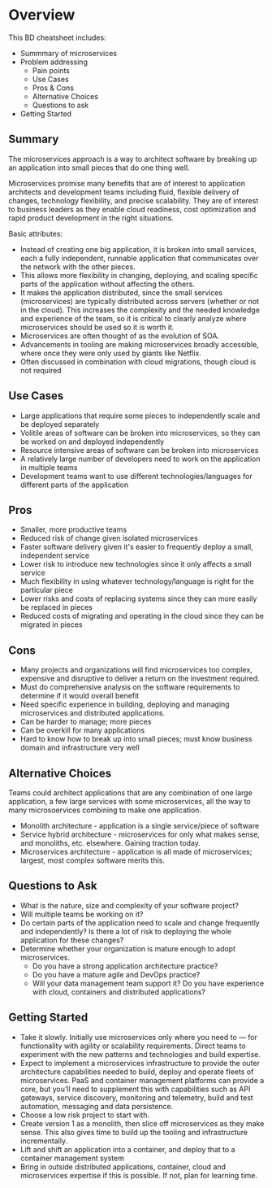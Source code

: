 # Overview

This BD cheatsheet includes:

* Summmary of microservices
* Problem addressing
  * Pain points
  * Use Cases
  * Pros & Cons
  * Alternative Choices
  * Questions to ask
* Getting Started

## Summary

The microservices approach is a way to architect software by breaking up an application into small pieces that do one thing well.

Microservices promise many benefits that are of interest to application architects and development teams including fluid, flexible delivery of changes, technology flexibility, and precise scalability. They are of interest to business leaders as they enable cloud readiness, cost optimization and rapid product development in the right situations.

Basic attributes:

* Instead of creating one big application, it is broken into small services, each a fully independent, runnable application that communicates over the network with the other pieces.
* This allows more flexibility in changing, deploying, and scaling specific parts of the application without affecting the others.
* It makes the application distributed, since the small services (microservices) are typically distributed across servers (whether or not in the cloud). This increases the complexity and the needed knowledge and experience of the team, so it is critical to clearly analyze where microservices should be used so it is worth it.
* Microservices are often thought of as the evolution of SOA.
* Advancements in tooling are making microservices broadly accessible, where once they were only used by giants like Netflix.
* Often discussed in combination with cloud migrations, though cloud is not required

## Use Cases

* Large applications that require some pieces to independently scale and be deployed separately
* Volitile areas of software can be broken into microservices, so they can be worked on and deployed independently
* Resource intensive areas of software can be broken into microservices
* A relatively large number of developers need to work on the application in multiple teams
* Development teams want to use different technologies/languages for different parts of the application

## Pros

* Smaller, more productive teams
* Reduced risk of change given isolated microservices
* Faster software delivery given it's easier to frequently deploy a small, independent service
* Lower risk to introduce new technologies since it only affects a small service
* Much flexibility in using whatever technology/language is right for the particular piece
* Lower risks and costs of replacing systems since they can more easily be replaced in pieces
* Reduced costs of migrating and operating in the cloud since they can be migrated in pieces

## Cons

* Many projects and organizations will find microservices too complex, expensive and disruptive to deliver a return on the investment required.
* Must do comprehensive analysis on the software requirements to determine if it would overall benefit
* Need specific experience in building, deploying and managing microservices and distributed applications.
* Can be harder to manage; more pieces
* Can be overkill for many applications
* Hard to know how to break up into small pieces; must know business domain and infrastructure very well

## Alternative Choices

Teams could architect applications that are any combination of one large application, a few large services with some microservices, all the way to many microsoervices combining to make one application.

* Monolith architecture - application is a single service/piece of software
* Service hybrid architecture - microservices for only what makes sense, and monoliths, etc. elsewhere. Gaining traction today.
* Microservices architecture - application is all made of microservices; largest, most complex software merits this.

## Questions to Ask

* What is the nature, size and complexity of your software project?
* Will multiple teams be working on it?
* Do certain parts of the application need to scale and change frequently and independently? Is there a lot of risk to deploying the whole application for these changes?
* Determine whether your organization is mature enough to adopt microservices.
  * Do you have a strong application architecture practice?
  * Do you have a mature agile and DevOps practice?
  * Will your data management team support it? Do you have experience with cloud, containers and distributed applications?

## Getting Started

* Take it slowly. Initially use microservices only where you need to — for functionality with agility or scalability requirements. Direct teams to experiment with the new patterns and technologies and build expertise.
* Expect to implement a microservices infrastructure to provide the outer architecture capabilities needed to build, deploy and operate fleets of microservices. PaaS and container management platforms can provide a core, but you’ll need to supplement this with capabilities such as API gateways, service discovery, monitoring and telemetry, build and test automation, messaging and data persistence.
* Choose a low risk project to start with.
* Create version 1 as a monolith, then slice off microservices as they make sense. This also gives time to build up the tooling and infrastructure incrementally.
* Lift and shift an application into a container, and deploy that to a container management system
* Bring in outside distributed applications, container, cloud and microservices expertise if this is possible. If not, plan for learning time.
